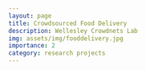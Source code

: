 ```yaml
---
layout: page
title: Crowdsourced Food Delivery
description: Wellesley Crowdnets Lab
img: assets/img/fooddelivery.jpg
importance: 2
category: research projects
---
```

